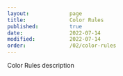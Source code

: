 ```yaml
---
layout:             page
title:              Color Rules
published:          true
date:               2022-07-14
modified:           2022-07-14
order:              /02/color-rules        
---
```

<todo>Color Rules description</todo>